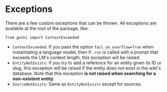 # Exceptions

There are a few custom exceptions that can be thrown. All exceptions are available at the root of the package, like:

```
from gwiki import ContextExceeded
```

- `ContextExceeded`: If you pass the option `fail_on_overflow=True` when instantiating a language model, then if `.run` is called with a prompt that exceeds the LM's context length, this exception will be raised.
- `EntityNotExists`: If you try to add a reference for an entity given its ID or slug, this exception will be raised if the entity does not exist in the wiki's database. Note that this exception **is not raised when searching for a non-existent entity**.
- `SourceNotExists`: Same as `EntityNotExists` except for sources.
